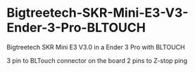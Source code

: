 # Bigtreetech-SKR-Mini-E3-V3-Ender-3-Pro-BLTOUCH
Bigtreetech SKR Mini E3 V3.0 in a Ender 3 Pro with BLTOUCH


3 pin to BLTouch connector on the board
2 pins to Z-stop ping
